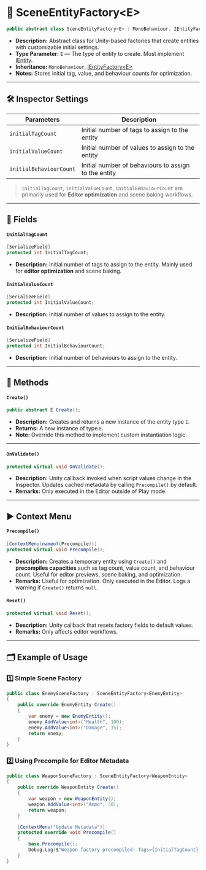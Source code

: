 # 🧩️ SceneEntityFactory\<E>

```csharp
public abstract class SceneEntityFactory<E> : MonoBehaviour, IEntityFactory<E> where E : IEntity
```

- **Description:** Abstract class for Unity-based factories that create
  entities with customizable initial settings.
- **Type Parameter:** `E` — The type of entity to create. Must implement [IEntity](../Entities/IEntity.md).
- **Inheritance:** `MonoBehaviour`, [IEntityFactory\<E>](IEntityFactory%601.md)
- **Notes:** Stores initial tag, value, and behaviour counts for optimization.

---

## 🛠 Inspector Settings

| Parameters              | Description                                          | 
|-------------------------|------------------------------------------------------|
| `initialTagCount`       | Initial number of tags to assign to the entity       |
| `initialValueCount`     | Initial number of values to assign to the entity     |
| `initialBehaviourCount` | Initial number of behaviours to assign to the entity |

> `initialTagCount`, `initialValueCount`, `initialBehaviourCount` are primarily used for **Editor optimization** and scene baking workflows.

---

## 🧱 Fields

#### `InitialTagCount`

```csharp
[SerializeField] 
protected int InitialTagCount;
```

- **Description:** Initial number of tags to assign to the entity. Mainly used for **editor optimization** and scene
  baking.

#### `InitialValueCount`

```csharp
[SerializeField]
protected int InitialValueCount;
```

- **Description:** Initial number of values to assign to the entity.

#### `InitialBehaviourCount`

```csharp
[SerializeField] 
protected int InitialBehaviourCount;
```

- **Description:** Initial number of behaviours to assign to the entity.

---

## 🏹 Methods

#### `Create()`

```csharp
public abstract E Create();
```

- **Description:** Creates and returns a new instance of the entity type `E`.
- **Returns:** A new instance of type `E`.
- **Note:** Override this method to implement custom instantiation logic.

---

#### `OnValidate()`

```csharp
protected virtual void OnValidate();
```

- **Description:** Unity callback invoked when script values change in the Inspector. Updates cached metadata by calling
  `Precompile()` by default.
- **Remarks:** Only executed in the Editor outside of Play mode.

---

## ▶️ Context Menu

#### `Precompile()`

```csharp
[ContextMenu(nameof(Precompile))]
protected virtual void Precompile();
```

- **Description:** Creates a temporary entity using `Create()` and **precompiles capacities** such as tag count, value
  count, and behaviour count. Useful for editor previews, scene baking, and optimization.
- **Remarks:** Useful for optimization. Only executed in the Editor. Logs a warning if `Create()` returns `null`.

#### `Reset()`

```csharp
protected virtual void Reset();
```

- **Description:** Unity callback that resets factory fields to default values.
- **Remarks:** Only affects editor workflows.


---

## 🗂 Example of Usage

### 1️⃣ Simple Scene Factory

```csharp
public class EnemySceneFactory : SceneEntityFactory<EnemyEntity>
{
    public override EnemyEntity Create()
    {
        var enemy = new EnemyEntity();
        enemy.AddValue<int>("Health", 100);
        enemy.AddValue<int>("Damage", 15);
        return enemy;
    }
}
```

### 2️⃣ Using Precompile for Editor Metadata

```csharp
public class WeaponSceneFactory : SceneEntityFactory<WeaponEntity>
{
    public override WeaponEntity Create()
    {
        var weapon = new WeaponEntity();
        weapon.AddValue<int>("Ammo", 30);
        return weapon;
    }

    [ContextMenu("Update Metadata")]
    protected override void Precompile()
    {
        base.Precompile();
        Debug.Log($"Weapon factory precompiled: Tags={InitialTagCount}, Values={InitialValueCount}");
    }
}
```